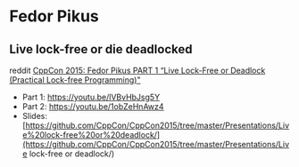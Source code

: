 # Fedor Pikus

## Live lock-free or die deadlocked

reddit [CppCon 2015: Fedor Pikus PART 1 “Live Lock-Free or Deadlock (Practical Lock-free Programming)"](https://www.reddit.com/r/cpp/comments/3o43ie/cppcon_2015_fedor_pikus_part_1_live_lockfree_or/)

- Part 1: https://youtu.be/lVBvHbJsg5Y
- Part 2: https://youtu.be/1obZeHnAwz4
- Slides: [https://github.com/CppCon/CppCon2015/tree/master/Presentations/Live%20lock-free%20or%20deadlock/](https://github.com/CppCon/CppCon2015/tree/master/Presentations/Live lock-free or deadlock/)

